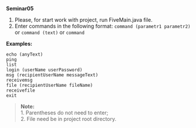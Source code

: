 **Seminar05**

 1. Please, for start work with project, run FiveMain.java file.  
 2. Enter commands in the following format:
`command (parametr1 parametr2)` or `command (text)` or `command`

**Examples:**

```
echo (anyText)
ping
list
login (userName userPassword)
msg (recipientUserName messageText)
receivemsg
file (recipientUserName fileName)
receivefile
exit
```
> **Note:** 
> <br />1. Parentheses do not need to enter;<br />
> 2. File need be in project root directory.
